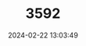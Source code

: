 ---
title: "3592"
category: "Callosciurus albescens"
draft: false
date: 2024-02-22 13:03:49
languages:
  English: ["Kloss Squirrel", "Kloss’s Squirrel"]
  German: ["Kloss-Schönhörnchen"]
---